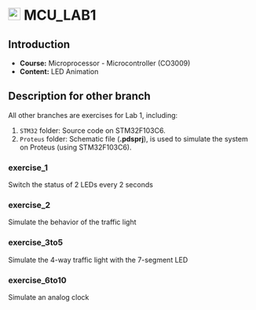 # <img src="https://upload.wikimedia.org/wikipedia/commons/f/f0/HCMCUT.svg" alt="HCMUT" width="25" /> MCU_LAB1

## Introduction
- **Course:** Microprocessor - Microcontroller (CO3009)
- **Content:** LED Animation

## Description for other branch
All other branches are exercises for Lab 1, including:

1. `STM32` folder: Source code on STM32F103C6.
2. `Proteus` folder: Schematic file (**.pdsprj**), is used to simulate the system on Proteus (using STM32F103C6).
### exercise_1
Switch the status of 2 LEDs every 2 seconds

### exercise_2
Simulate the behavior of the traffic light

### exercise_3to5
Simulate the 4-way traffic light with the 7-segment LED

### exercise_6to10
Simulate an analog clock

